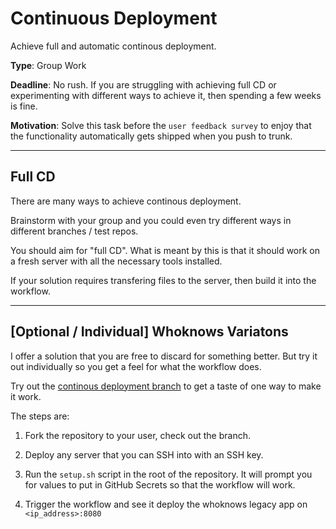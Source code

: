 # Continuous Deployment


Achieve full and automatic continous deployment.

**Type**: Group Work

**Deadline**: No rush. If you are struggling with achieving full CD or experimenting with different ways to achieve it, then spending a few weeks is fine.

**Motivation**: Solve this task before the `user feedback survey` to enjoy that the functionality automatically gets shipped when you push to trunk. 

---

## Full CD

There are many ways to achieve continous deployment. 

Brainstorm with your group and you could even try different ways in different branches / test repos. 

You should aim for "full CD". What is meant by this is that it should work on a fresh server with all the necessary tools installed. 

If your solution requires transfering files to the server, then build it into the workflow.

---

## [Optional / Individual] Whoknows Variatons

I offer a solution that you are free to discard for something better. But try it out individually so you get a feel for what the workflow does.

Try out the [continous deployment branch](https://github.com/who-knows-inc/whoknows_variations/tree/continuous_deployment) to get a taste of one way to make it work. 

The steps are:

1. Fork the repository to your user, check out the branch.

2. Deploy any server that you can SSH into with an SSH key.

3. Run the `setup.sh` script in the root of the repository. It will prompt you for values to put in GitHub Secrets so that the workflow will work. 

4. Trigger the workflow and see it deploy the whoknows legacy app on `<ip_address>:8080`